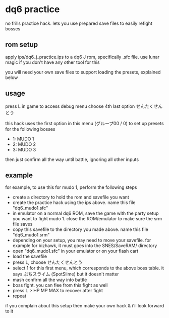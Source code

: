# dq6 practice
no frills practice hack. lets you use prepared save files to easily refight bosses


## rom setup
apply ips/dq6_j_practice.ips to a dq6 J rom, specifically .sfc file. use lunar magic if you don't have any other tool for this

you will need your own save files to support loading the presets, explained below

## usage

press L in game to access debug menu
choose 4th last option せんたくせんとう

this hack uses the first option in this menu (グループ00 / 0) to set up presets for the following bosses

- 1: MUDO 1  
- 2: MUDO 2  
- 3: MUDO 3  

then just confirm all the way until battle, ignoring all other inputs

## example

for example, to use this for mudo 1, perform the following steps 

- create a directory to hold the rom and savefile you want
- create the practice hack using the ips above. name this file "dq6_mudo1.sfc"
- in emulator on a normal dq6 ROM, save the game with the party setup you want to fight mudo 1. close the ROM/emulator to make sure the srm file saves
- copy this savefile to the directory you made above. name this file "dq6_mudo1.srm"
- depending on your setup, you may need to move your savefile. for example for bizhawk, it must goes into the SNES/SaveRAM/ directory
- open "dq6_mudo1.sfc" in your emulator or on your flash cart
- load the savefile
- press L, choose せんたくせんとう
- select 1 for this first menu, which corresponds to the above boss table. it says ぶちスライム (SpotSlime) but it doesn't matter
- mash confirm all the way into battle
- boss fight. you can flee from this fight as well
- press L > HP MP MAX to recover after fight
- repeat



if you complain about this setup then make your own hack & i'll look forward to it 